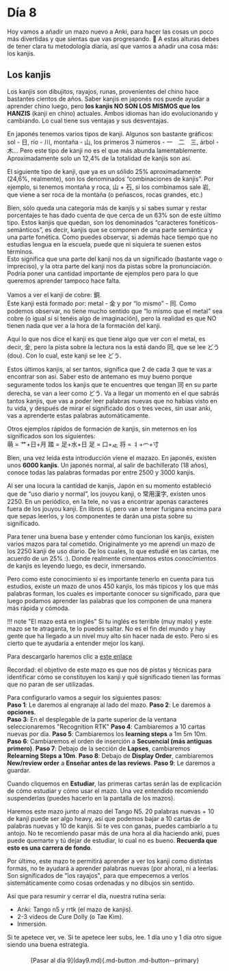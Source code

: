 # Día 8

Hoy vamos a añadir un mazo nuevo a Anki, para hacer las cosas un poco más divertidas y que sientas que vas progresando. 🙂
A estas alturas debes de tener clara tu metodología diaria, así que vamos a añadir una cosa más: los kanjis.

## Los kanjis
Los kanjis son dibujitos, rayajos, runas, provenientes del chino hace bastantes cientos de años. Saber kanjis en japonés nos puede ayudar a aprender chino luego, pero **los kanjis NO SON LOS MISMOS que los HANZIS** (kanji en chino) actuales. Ambos idiomas han ido evolucionando y cambiando. Lo cual tiene sus ventajas y sus desventajas.

En japonés tenemos varios tipos de kanji. Algunos son bastante gráficos: sol - 日, río - 川, montaña - 山, los primeros 3 números - 一　二　三, árbol - 木... 
Pero este tipo de kanji no es el que más abunda lamentablemente. Aproximadamente solo un 12,4% de la totalidad de kanjis son así. 

El siguiente tipo de kanji, que ya es un sólido 25% aproximadamente (24,6%, realmente), son los denominados “combinaciones de kanjis”. 
Por ejemplo, si tenemos montaña y roca, 山 + 石, si los combinamos sale 岩, que viene a ser roca de la montaña (o peñascos, rocas grandes, etc.)

Bien, sólo queda una categoría más de kanjis y si sabes sumar y restar porcentajes te has dado cuenta de que cerca de un 63% son de este último tipo.
Estos kanjis que quedan, son los denominados “caracteres fonéticos-semánticos”, es decir, kanjis que se componen de una parte semántica y una parte fonética. Como puedes observar, si además hace tiempo que no estudias lengua en la escuela, puede que ni siquiera te suenen estos términos.  
Esto significa que una parte del kanji nos da un significado (bastante vago o impreciso), y la otra parte del kanji nos da pistas sobre la pronunciación. Podría poner una cantidad importante de ejemplos pero para lo que queremos aprender tampoco hace falta.

Vamos a ver el kanji de cobre: 銅.  
Este kanji está formado por: metal - 金 y por “lo mismo” - 同. Como podemos observar, no tiene mucho sentido que “lo mismo que el metal” sea cobre (o igual sí si tenéis algo de imaginación), pero la realidad es que NO tienen nada que ver a la hora de la formación del kanji.

Aquí lo que nos dice el kanji es que tiene algo que ver con el metal, es decir, 金, pero la pista sobre la lectura nos la está dando 同, que se lee どう (dou). Con lo cual, este kanji se lee どう. 

Estos últimos kanjis, al ser tantos, significa que 2 de cada 3 que te vas a encontrar son así. Saber esto de antemano es muy bueno porque seguramente todos los kanjis que te encuentres que tengan 同 en su parte derecha, se van a leer como どう. Va a llegar un momento en el que sabrás tantos kanjis, que vas a poder leer palabras nuevas que no habías visto en tu vida, y después de mirar el significado dos o tres veces, sin usar anki, vas a aprenderte estas palabras automáticamente.

Otros ejemplos rápidos de formación de kanjis, sin meternos en los significados son los siguientes:  
萌 = 艹+日+月
踏 = 足+水+日
足 = 口+龰
将 = 丬+爫+寸

Bien, una vez leída esta introducción viene el mazazo. En japonés, existen unos **6000 kanjis**. Un japonés normal, al salir de bachillerato (18 años), conoce todas las palabras formadas por entre 2500 y 3000 kanjis.

Al ser una locura la cantidad de kanjis, Japón en su momento estableció que de “uso diario y normal”, los jouyou kanji, o 常用漢字, existen unos 2250. En un periódico, en la tele, no vas a encontrar apenas caracteres fuera de los jouyou kanji. En libros sí, pero van a tener furigana encima para que sepas leerlos, y los componentes te darán una pista sobre su significado. 

Para tener una buena base y entender cómo funcionan los kanjis, existen varios mazos para tal cometido. Originalmente yo me aprendí un mazo de los 2250 kanji de uso diario. De los cuales, lo que estudié en las cartas, me acuerdo de un 25% :). Donde realmente cimentamos estos conocimientos de kanjis es leyendo luego, es decir, inmersando.

Pero como este conocimiento sí es importante tenerlo en cuenta para tus estudios, existe un mazo de unos 450 kanjis, los más típicos y los que más palabras forman, los cuales es importante conocer su significado, para que luego podamos aprender las palabras que los componen de una manera más rápida y cómoda.

!!! note "El mazo está en inglés"
    Si tu inglés es terrible (muy malo) y este mazo se te atraganta, te lo puedes saltar. No es el fin del mundo y hay gente que ha llegado a un nivel muy alto sin hacer nada de esto. Pero sí es cierto que te ayudaría a entender mejor los kanji.

Para descargarlo haremos clic a [este enlace](https://mega.nz/file/2SJiWC4b#hL98qtC_hiLlQDg0LqVJoqD2-5ywT2Nwd4kjROY_KwQ )

Recordad: el objetivo de este mazo es que nos dé pistas y técnicas para identificar cómo se constituyen los kanji y qué significado tienen las formas que no paran de ser utilizadas.

Para configurarlo vamos a seguir los siguientes pasos:  
**Paso 1**: Le daremos al engranaje al lado del mazo. 
**Paso 2**: Le daremos a **opciones**.  
**Paso 3**: En el desplegable de la parte superior de la ventana seleccionaremos "Recognition RTK"
**Paso 4**: Cambiaremos a 10 cartas nuevas por día.
**Paso 5**: Cambiaremos los **learning steps** a 1m 5m 10m.
**Paso 6**: Cambiaremos el orden de inserción a **Secuencial (más antiguas primero)**.
**Paso 7**: Debajo de la sección de **Lapses**, cambiaremos **Relearning Steps a 10m**.
**Paso 8**: Debajo de **Display Order**, cambiaremos **New/review order** a **Enseñar antes de las reviews**.
**Paso 9**: Le daremos a guardar.

Cuando cliquemos en **Estudiar**, las primeras cartas serán las de explicación de cómo estudiar y cómo usar el mazo. Una vez entendido recomiendo suspenderlas (puedes hacerlo en la pantalla de los mazos).

Haremos este mazo junto al mazo del Tango N5. 20 palabras nuevas + 10 de kanji puede ser algo heavy, así que podemos bajar a 10 cartas de palabras nuevas y 10 de kanjis. Si te ves con ganas, puedes cambiarlo a tu antojo. No te recomiendo pasar más de una hora al día haciendo anki, pues puede quemarte y tú dejar de estudiar, lo cual no es bueno. **Recuerda que esto es una carrera de fondo**.

Por último, este mazo te permitirá aprender a ver los kanji como distintas formas, no te ayudará a aprender palabras nuevas (por ahora), ni a leerlas. Son significados de "los rayajos", para que empecemos a verlos sistemáticamente como cosas ordenadas y no dibujos sin sentido.

Así que para resumir y cerrar el día, nuestra rutina sería:  

- Anki: Tango n5 y rrtk (el mazo de kanjis).  
- 2-3 vídeos de Cure Dolly (o Tae Kim).  
- Inmersión.  

Si te apetece ver, ve. Si te apetece leer subs, lee. 1 día uno y 1 día otro sigue siendo una buena estrategia.


<div style="margin-top: 20px;width:full;display:flex;justify-content:center;" markdown="1">
  [Pasar al día 9](day9.md){.md-button .md-button--primary}
</div>